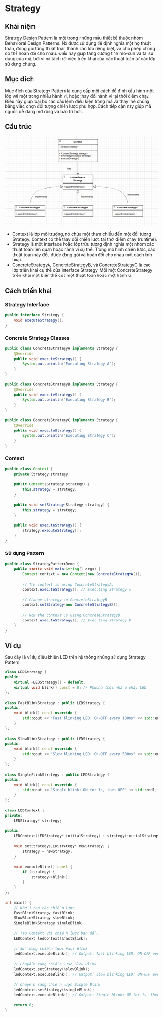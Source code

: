 # Strategy

## Khái niệm

Strategy Design Pattern là một trong những mẫu thiết kế thuộc nhóm Behavioral Design Patterns. Nó được sử dụng để định nghĩa một họ thuật toán, đóng gói từng thuật toán thành các lớp riêng biệt, và cho phép chúng có thể hoán đổi cho nhau. Điều này giúp tăng cường tính mô-đun và tái sử dụng của mã, bởi vì nó tách rời việc triển khai của các thuật toán từ các lớp sử dụng chúng.

## Mục đích

Mục đích của Strategy Pattern là cung cấp một cách để định cấu hình một lớp với một trong nhiều hành vi, hoặc thay đổi hành vi tại thời điểm chạy. Điều này giúp loại bỏ các câu lệnh điều kiện trong mã và thay thế chúng bằng việc chọn đối tượng chiến lược phù hợp. Cách tiếp cận này giúp mã nguồn dễ dàng mở rộng và bảo trì hơn.

## Cấu trúc

![alt text](image/image36.png)

- Context là lớp môi trường, nó chứa một tham chiếu đến một đối tượng Strategy. Context có thể thay đổi chiến lược tại thời điểm chạy (runtime).
- Strategy là một interface hoặc lớp trừu tượng định nghĩa một nhóm các thuật toán liên quan hoặc hành vi cụ thể. Trong mô hình chiến lược, các thuật toán này đều được đóng gói và hoán đổi cho nhau một cách linh hoạt.
- ConcreteStrategyA, ConcreteStrategyB, và ConcreteStrategyC là các lớp triển khai cụ thể của interface Strategy. Mỗi một ConcreteStrategy triển khai một biến thể của một thuật toán hoặc một hành vi.

## Cách triển khai

### Strategy Interface

```java
public interface Strategy {
    void executeStrategy();
}
```

### Concrete Strategy Classes

```java
public class ConcreteStrategyA implements Strategy {
    @Override
    public void executeStrategy() {
        System.out.println("Executing Strategy A");
    }
}

public class ConcreteStrategyB implements Strategy {
    @Override
    public void executeStrategy() {
        System.out.println("Executing Strategy B");
    }
}

public class ConcreteStrategyC implements Strategy {
    @Override
    public void executeStrategy() {
        System.out.println("Executing Strategy C");
    }
}
```

### Context

```java
public class Context {
    private Strategy strategy;

    public Context(Strategy strategy) {
        this.strategy = strategy;
    }

    public void setStrategy(Strategy strategy) {
        this.strategy = strategy;
    }

    public void executeStrategy() {
        strategy.executeStrategy();
    }
}
```

### Sử dụng Pattern

```java
public class StrategyPatternDemo {
    public static void main(String[] args) {
        Context context = new Context(new ConcreteStrategyA());

        // The context is using ConcreteStrategyA.
        context.executeStrategy(); // Executing Strategy A

        // Change strategy to ConcreteStrategyB
        context.setStrategy(new ConcreteStrategyB());

        // Now the context is using ConcreteStrategyB.
        context.executeStrategy(); // Executing Strategy B
    }
}
```

## Ví dụ

Sau đây là ví dụ điều khiển LED trên hệ thống nhúng sử dụng Strategy Pattern.

```cpp
class LEDStrategy {
public:
    virtual ~LEDStrategy() = default;
    virtual void blink() const = 0; // Phương thức nhấp nháy LED
};

class FastBlinkStrategy : public LEDStrategy {
public:
    void blink() const override {
        std::cout << "Fast blinking LED: ON-OFF every 100ms" << std::endl;
    }
};

class SlowBlinkStrategy : public LEDStrategy {
public:
    void blink() const override {
        std::cout << "Slow blinking LED: ON-OFF every 500ms" << std::endl;
    }
};

class SingleBlinkStrategy : public LEDStrategy {
public:
    void blink() const override {
        std::cout << "Single blink: ON for 1s, then OFF" << std::endl;
    }
};

class LEDContext {
private:
    LEDStrategy* strategy;

public:
    LEDContext(LEDStrategy* initialStrategy) : strategy(initialStrategy) {}

    void setStrategy(LEDStrategy* newStrategy) {
        strategy = newStrategy;
    }

    void executeBlink() const {
        if (strategy) {
            strategy->blink();
        }
    }
};

int main() {
    // Khởi tạo các chiến lược
    FastBlinkStrategy fastBlink;
    SlowBlinkStrategy slowBlink;
    SingleBlinkStrategy singleBlink;

    // Tạo Context với chiến lược ban đầu
    LEDContext ledContext(&fastBlink);

    // Sử dụng chiến lược Fast Blink
    ledContext.executeBlink(); // Output: Fast blinking LED: ON-OFF every 100ms

    // Chuyển sang chiến lược Slow Blink
    ledContext.setStrategy(&slowBlink);
    ledContext.executeBlink(); // Output: Slow blinking LED: ON-OFF every 500ms

    // Chuyển sang chiến lược Single Blink
    ledContext.setStrategy(&singleBlink);
    ledContext.executeBlink(); // Output: Single blink: ON for 1s, then OFF

    return 0;
}
```